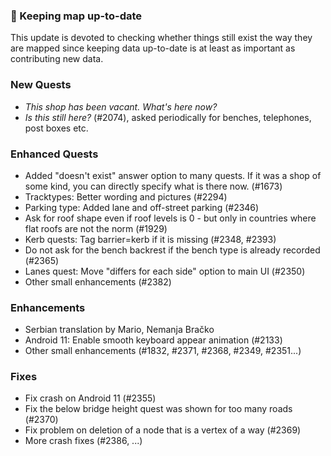 ### 🚧 Keeping map up-to-date

This update is devoted to checking whether things still exist the way they are mapped since keeping data up-to-date is at least as important as contributing new data.

### New Quests

- _This shop has been vacant. What's here now?_
- _Is this still here?_ (#2074), asked periodically for benches, telephones, post boxes etc.

### Enhanced Quests

- Added "doesn't exist" answer option to many quests. If it was a shop of some kind, you can directly specify what is there now. (#1673)
- Tracktypes: Better wording and pictures (#2294)
- Parking type: Added lane and off-street parking (#2346)
- Ask for roof shape even if roof levels is 0 - but only in countries where flat roofs are not the norm (#1929)
- Kerb quests: Tag barrier=kerb if it is missing (#2348, #2393)
- Do not ask for the bench backrest if the bench type is already recorded (#2365)
- Lanes quest: Move "differs for each side" option to main UI (#2350)
- Other small enhancements (#2382)

### Enhancements

- Serbian translation by Mario, Nemanja Bračko
- Android 11: Enable smooth keyboard appear animation (#2133)
- Other small enhancements (#1832, #2371, #2368, #2349, #2351...)

### Fixes

- Fix crash on Android 11 (#2355)
- Fix the below bridge height quest was shown for too many roads (#2370)
- Fix problem on deletion of a node that is a vertex of a way (#2369)
- More crash fixes (#2386, ...)

